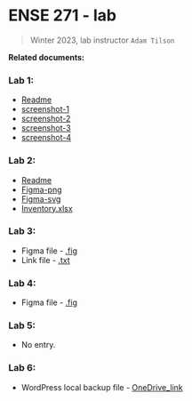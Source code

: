 # ENSE 271 - lab

> Winter 2023, lab instructor `Adam Tilson`



**Related documents:**

### Lab 1:

  - [Readme](https://github.com/bilalalissa/ENSE271_lab/blob/main/lab/lab_1/readme.txt)
  - [screenshot-1](https://github.com/bilalalissa/ENSE271_lab/blob/main/lab/lab_1/Screenshot%202023-01-26%20at%2010.24.27%20PM.png)
  - [screenshot-2](https://github.com/bilalalissa/ENSE271_lab/blob/main/lab/lab_1/Screenshot%202023-01-26%20at%2010.26.29%20PM.png)
  - [screenshot-3](https://github.com/bilalalissa/ENSE271_lab/blob/main/lab/lab_1/Screenshot%202023-01-26%20at%2010.30.54%20PM.png)
  - [screenshot-4](https://github.com/bilalalissa/ENSE271_lab/blob/main/lab/lab_1/UpdatedScreenshot%202023-02-02%20at%202.42.42%20PM.png)

### Lab 2:

  - [Readme](https://github.com/bilalalissa/ENSE271_lab/blob/main/lab/lab_2/readme.md)
  - [Figma-png](https://github.com/bilalalissa/ENSE271_lab/blob/main/lab/lab_2/271-lab2-Figma-BilalAlissa.png)
  - [Figma-svg](https://github.com/bilalalissa/ENSE271_lab/blob/main/lab/lab_2/271-lab2-Figma-BilalAlissa.svg)
  - [Inventory.xlsx](https://github.com/bilalalissa/ENSE271_lab/blob/main/lab/lab_2/asset-inventory.xlsx)

### Lab 3:

- Figma file - [.fig](https://github.com/bilalalissa/ENSE271_lab/blob/main/lab/lab_3/ENSE%20271%20Lab%203.fig)
- Link file - [.txt](https://github.com/bilalalissa/ENSE271_lab/blob/main/lab/lab_3/link.txt)


### Lab 4:

- Figma file - [.fig](https://github.com/bilalalissa/ENSE271_lab/blob/main/lab/lab_4/ENSE%20271%20BA%20Lab%204.fig)

### Lab 5:

- No entry.

### Lab 6:
- WordPress local backup file - [OneDrive_link](https://1drv.ms/u/s!AkB9j6SPvV35qKpj99Dyp1f3DYbpJQ?e=oZlWLa)



